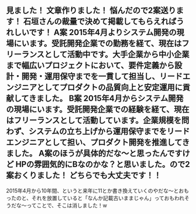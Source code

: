 見ました！
文章作りました！
悩んだので2案送ります！
石垣さんの裁量で決めて掲載してもらえればうれしいです！
A案
2015年4月よりシステム開発の現場にいます。受託開発企業での勤務を経て、現在はフリーランスとして活動中です。大手企業から中小企業まで幅広いプロジェクトにおいて、要件定義から設計・開発・運用保守までを一貫して担当し、リードエンジニアとしてプロダクトの品質向上と安定運用に貢献してきました。
B案
2015年4月からシステム開発の現場にいます。受託開発企業での経験を経て、現在はフリーランスとして活動しています。企業規模を問わず、システムの立ち上げから運用保守までをリードエンジニアとして担い、プロダクト開発を推進してきました。
A案のほうが具体的だな〜と思ったんですけど
HPの雰囲気的にBなのかな？と思いました。ので2案おくりました！
どちらでも大丈夫です！！
--
2015年4月から10年間、というと来年に11とか書き換えていくのやだな〜とおもったのと、それを放置していると「なんか記載古いままじゃん」っておもわれそうだな〜ってことで、そこは消しました！w